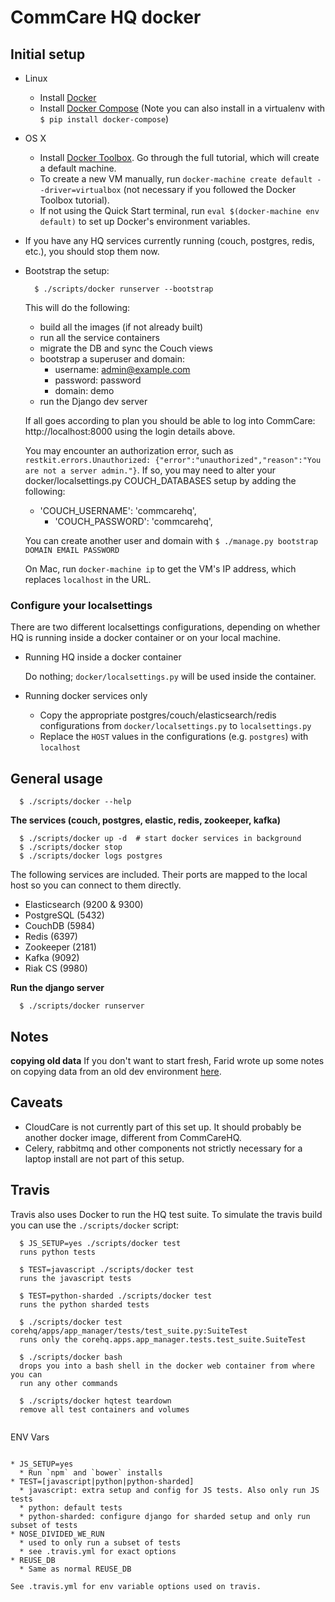 CommCare HQ docker
==================

Initial setup
-------------
* Linux
   * Install [Docker](https://docs.docker.com/engine/installation/)
   * Install [Docker Compose](https://docs.docker.com/compose/install/) (Note you can also install in a virtualenv with `$ pip install docker-compose`)
* OS X
   * Install [Docker Toolbox](https://docs.docker.com/toolbox/toolbox_install_mac/). Go through the full tutorial, which will create a default machine.
   * To create a new VM manually, run `docker-machine create default --driver=virtualbox` (not necessary if you followed the Docker Toolbox tutorial).
   * If not using the Quick Start terminal, run `eval $(docker-machine env default)` to set up Docker's environment variables.
* If you have any HQ services currently running (couch, postgres, redis, etc.), you should stop them now. 
* Bootstrap the setup:

    ```
      $ ./scripts/docker runserver --bootstrap
    ```
    
    This will do the following:
    
    * build all the images (if not already built)
    * run all the service containers
    * migrate the DB and sync the Couch views
    * bootstrap a superuser and domain:
      * username: admin@example.com
      * password: password
      * domain: demo
    * run the Django dev server

    If all goes according to plan you should be able to log into CommCare: http://localhost:8000 using
    the login details above.
    
    You may encounter an authorization error, such as `restkit.errors.Unauthorized: {"error":"unauthorized","reason":"You are not a server admin."}`.  If so, you may need to alter your docker/localsettings.py COUCH_DATABASES setup by adding the following:
	* 'COUCH_USERNAME': 'commcarehq',
        * 'COUCH_PASSWORD': 'commcarehq',
    
    You can create another user and domain with `$ ./manage.py bootstrap DOMAIN EMAIL PASSWORD`
    
    On Mac, run `docker-machine ip` to get the VM's IP address, which replaces `localhost` in the URL.

### Configure your localsettings

There are two different localsettings configurations, depending on whether HQ is running inside a docker container or on your local machine.

  * Running HQ inside a docker container

    Do nothing; `docker/localsettings.py` will be used inside the container.

  * Running docker services only
    * Copy the appropriate postgres/couch/elasticsearch/redis configurations from `docker/localsettings.py` to `localsettings.py`
    * Replace the `HOST` values in the configurations (e.g. `postgres`) with `localhost`


General usage
-------------

```
  $ ./scripts/docker --help
```

**The services (couch, postgres, elastic, redis, zookeeper, kafka)**
```
  $ ./scripts/docker up -d  # start docker services in background
  $ ./scripts/docker stop
  $ ./scripts/docker logs postgres
```
The following services are included. Their ports are mapped to the local host so you can connect to them
directly.

* Elasticsearch (9200 & 9300)
* PostgreSQL (5432)
* CouchDB (5984)
* Redis (6397)
* Zookeeper (2181)
* Kafka (9092)
* Riak CS (9980)

**Run the django server**

```
  $ ./scripts/docker runserver
```

Notes
-----
**copying old data**
If you don't want to start fresh, Farid wrote up some notes on copying data from an old dev environment [here](https://gist.github.com/proteusvacuum/a3884ce8b65681ebaf95).

Caveats
-------

* CloudCare is not currently part of this set up. It should probably be another docker image, different from CommCareHQ.
* Celery, rabbitmq and other components not strictly necessary for a laptop install are not part of this setup.


Travis
------
Travis also uses Docker to run the HQ test suite. To simulate the travis build you can use the `./scripts/docker`
script:

```
  $ JS_SETUP=yes ./scripts/docker test
  runs python tests

  $ TEST=javascript ./scripts/docker test
  runs the javascript tests

  $ TEST=python-sharded ./scripts/docker test
  runs the python sharded tests
  
  $ ./scripts/docker test corehq/apps/app_manager/tests/test_suite.py:SuiteTest
  runs only the corehq.apps.app_manager.tests.test_suite.SuiteTest
  
  $ ./scripts/docker bash
  drops you into a bash shell in the docker web container from where you can
  run any other commands
  
  $ ./scripts/docker hqtest teardown
  remove all test containers and volumes
  
```

ENV Vars
~~~~~~~~

* JS_SETUP=yes
  * Run `npm` and `bower` installs
* TEST=[javascript|python|python-sharded]
  * javascript: extra setup and config for JS tests. Also only run JS tests
  * python: default tests
  * python-sharded: configure django for sharded setup and only run subset of tests
* NOSE_DIVIDED_WE_RUN
  * used to only run a subset of tests
  * see .travis.yml for exact options
* REUSE_DB
  * Same as normal REUSE_DB
 
See .travis.yml for env variable options used on travis.
